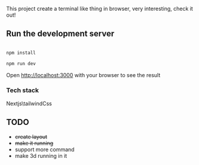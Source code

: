 This project create a terminal like thing in browser, very interesting, check it out!

## Run the development server

```bash

npm install

npm run dev

```

Open [http://localhost:3000](http://localhost:3000) with your browser to see the result

### Tech stack

Nextjs\tailwindCss

## TODO

- ~~create layout~~
- ~~make it running~~
- support more command
- make 3d running in it
